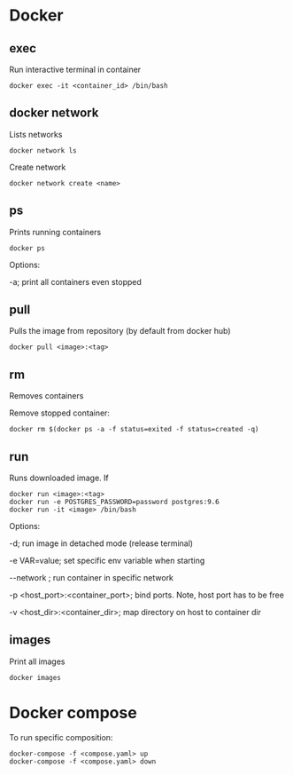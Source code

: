# Docker

## exec

Run interactive terminal in container
```
docker exec -it <container_id> /bin/bash
```

## docker network

Lists networks
```
docker network ls
```

Create network
```
docker network create <name>
```


## ps

Prints running containers
```
docker ps
```

Options:

  -a; print all containers even stopped


## pull

Pulls the image from repository (by default from docker hub)
```
docker pull <image>:<tag>
```

## rm

Removes containers

Remove stopped container:
```
docker rm $(docker ps -a -f status=exited -f status=created -q)
```


## run

Runs downloaded image. If
```
docker run <image>:<tag>
docker run -e POSTGRES_PASSWORD=password postgres:9.6
docker run -it <image> /bin/bash
```
Options:

 -d; run image in detached mode (release terminal)

 -e VAR=value; set specific env variable when starting

 --network <name>; run container in specific network

 -p <host_port>:<container_port>; bind ports. Note, host port has to be free

 -v <host_dir>:<container_dir>; map directory on host to container dir


## images

Print all images
```
docker images
```

# Docker compose

To run specific composition:
```
docker-compose -f <compose.yaml> up
docker-compose -f <compose.yaml> down
```